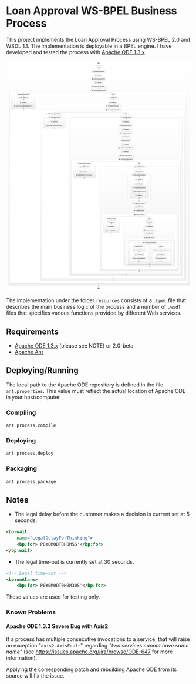 # Loan Approval WS-BPEL Business Process

This project implements the Loan Approval Process using WS-BPEL 2.0 and WSDL 1.1. The implementation is deployable in a BPEL engine. I have developed and tested the process with [Apache ODE 1.3.x](http://ode.apache.org).

![](loanapproval-wsbpel.jpg)

The implementation under the folder `resources` consists of a `.bpel` file that describes the main business logic of the process and a number of `.wsdl` files that specifies various functions provided by different Web services.

## Requirements

  - [Apache ODE 1.3.x](http://ode.apache.org) (please see NOTE) or 2.0-beta
  - [Apache Ant](https://ant.apache.org)

## Deploying/Running

The local path to the Apache ODE repository is defined in the file `ant.properties`. This value must reflect the actual location of Apache ODE in your host/computer.

### Compiling

```sh
ant process.compile
```

### Deploying
```sh
ant process.deploy
```

### Packaging

```sh
ant process.package
```

## Notes

  - The legal delay before the customer makes a decision is current set at 5 seconds.

```xml
<bp:wait
    name="LegalDelayForThinking">
    <bp:for>'P0Y0M0DT0H0M5S'</bp:for>
</bp:wait>
```

  - The legal time-out is currently set at 30 seconds. 

```xml
<!-- Legal time-out -->
<bp:onAlarm>
	<bp:for>'P0Y0M0DT0H0M30S'</bp:for>
```

These values are used for testing only. 

### Known Problems

#### Apache ODE 1.3.3 Severe Bug with Axis2

If a process has multiple consecutive invocations to a service, that will raise an exception "`axis2.AxisFault`" regarding _"two services cannot have same name"_ (see https://issues.apache.org/jira/browse/ODE-647 for more information).

Applying the corresponding patch and rebuilding Apache ODE from its source will fix the issue.